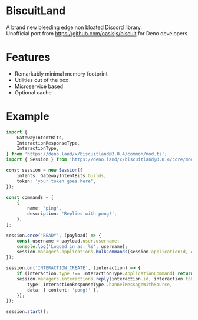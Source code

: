 # BiscuitLand

A brand new bleeding edge non bloated Discord library.\
Unofficial port from https://github.com/oasisjs/biscuit for Deno developers

# Features

- Remarkably minimal memory footprint
- Utilities out of the box
- Microservice based
- Optional cache

# Example

```ts
import {
	GatewayIntentBits,
	InteractionResponseType,
	InteractionType,
} from 'https://deno.land/x/biscuitland@3.0.4/common/mod.ts';
import { Session } from 'https://deno.land/x/biscuitland@3.0.4/core/mod.ts';

const session = new Session({
	intents: GatewayIntentBits.Guilds,
	token: 'your token goes here',
});

const commands = [
	{
		name: 'ping',
		description: 'Replies with pong!',
	},
];

session.once('READY', (payload) => {
	const username = payload.user.username;
	console.log('Logged in as: %s', username);
	session.managers.applications.bulkCommands(session.applicationId, commands);
});

session.on('INTERACTION_CREATE', (interaction) => {
	if (interaction.type !== InteractionType.ApplicationCommand) return;
	session.managers.interactions.reply(interaction.id, interaction.token, {
		type: InteractionResponseType.ChannelMessageWithSource,
		data: { content: 'pong!' },
	});
});

session.start();
```

